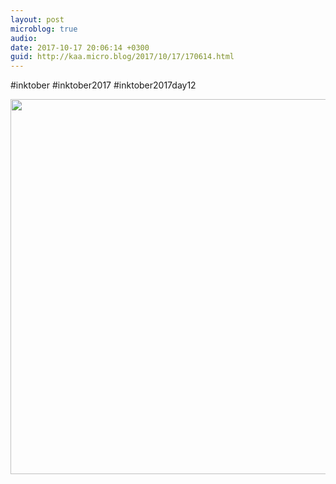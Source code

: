 ```yaml
---
layout: post
microblog: true
audio: 
date: 2017-10-17 20:06:14 +0300
guid: http://kaa.micro.blog/2017/10/17/170614.html
---
```

#inktober #inktober2017 #inktober2017day12

<img src="http://www.kaa.bz/uploads/2018/18f5590295.jpg" width="600" height="600" />
